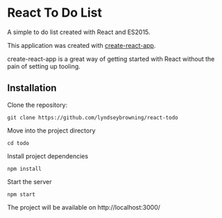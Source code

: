 # React To Do List

A simple to do list created with React and ES2015.

This application was created with [create-react-app](https://github.com/facebookincubator/create-react-app).

create-react-app is a great way of getting started with React without the pain of setting up tooling.

## Installation

Clone the repository:

```
git clone https://github.com/lyndseybrowning/react-todo
```

Move into the project directory

```
cd todo
```

Install project dependencies

```
npm install
```

Start the server

```
npm start
```

The project will be available on http://localhost:3000/
